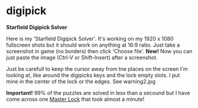 # digipick
**Starfield Digipick Solver**

Here is my 'Starfield Digipick Solver'. It's working on my 1920 x 1080 fullscreen shots but it should work on anything at 16:9 ratio. Just take a screenshot in game (no borders) then click 'Choose file'. **New!** Now you can just paste the image (Ctrl-V or Shift-Insert) after a screenshot.

Just be carefull to keep the cursor away from tne places on the screen I'm looking at, like around the digipicks keys and the lock empty slots. I put mine in the center of the lock or the edges. See warning2.jpg

**Important!** 99% of the puzzles are solved in less than a secound but I have come across one [Master Lock](https://raw.githubusercontent.com/shirha/digipick/main/1_min_Master_Lock.png) that took almost a minute!

<!--
**note:** In the solved-master-lock.jpg, `n` is the number of recursive calls to `solveLock2()` and elapse runtime is in `ms`.

`solveLock2()` was an attempt to speed up the original `solveLock()` and it did decrease the number of recursive calls, but it was a disappointment in the reduction of runtime. You get the old solver by clicking the checkbox. 

Also, if you `[Choose file]` and it's the same file, nothing gets triggered. Default browser behaviour <sub><sup>☹️</sup></sub>

```
solveLock2()
n: 6941, 102.2 ms, lock,[pins]: [1,[3,4,10,14],ø,ø,0,[1,7,8,14], ...

solveLock()
n: 102522, 110.7 ms, lock,[pins]: [1,[3,4,10,14],ø,ø,0,[1,7,8,14], ...
```
-->
